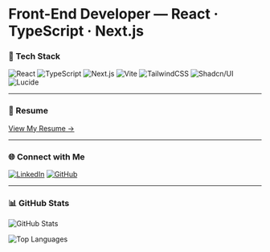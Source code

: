 # Front-End Developer — React · TypeScript · Next.js

### 🧠 Tech Stack
![React](https://img.shields.io/badge/-React-20232a?style=for-the-badge&logo=react&logoColor=61dafb)
![TypeScript](https://img.shields.io/badge/-TypeScript-3178C6?style=for-the-badge&logo=typescript&logoColor=white)
![Next.js](https://img.shields.io/badge/-Next.js-000000?style=for-the-badge&logo=nextdotjs&logoColor=white)
![Vite](https://img.shields.io/badge/-Vite-646CFF?style=for-the-badge&logo=vite&logoColor=white)
![TailwindCSS](https://img.shields.io/badge/-TailwindCSS-06B6D4?style=for-the-badge&logo=tailwindcss&logoColor=white)
![Shadcn/UI](https://img.shields.io/badge/-Shadcn/UI-18181b?style=for-the-badge&logoColor=white)
![Lucide](https://img.shields.io/badge/-Lucide-000000?style=for-the-badge&logoColor=white)

---

### 📄 Resume
[View My Resume →](https://docs.google.com/document/d/1v-TCmKmpc7S0uX6qz9FV0k3c0Dei15gSNlOvH0L1H6c/edit?usp=sharing)

---

### 🌐 Connect with Me
[![LinkedIn](https://img.shields.io/badge/-LinkedIn-0A66C2?style=flat&logo=linkedin&logoColor=white)](https://www.linkedin.com/in/litakk/)
[![GitHub](https://img.shields.io/badge/-GitHub-181717?style=flat&logo=github&logoColor=white)](https://github.com/litakk)

---

### 📊 GitHub Stats
![GitHub Stats](https://github-readme-stats.vercel.app/api?username=litakk&show_icons=true&count_private=true&hide=prs&theme=transparent)
 
![Top Languages](https://github-readme-stats.vercel.app/api/top-langs/?username=litakk&layout=compact&theme=transparent)
